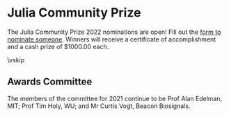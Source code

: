 # Julia Community Prize

The Julia Community Prize 2022 nominations are open! Fill out the [form to nominate someone](https://forms.gle/Z4PjN24xHHnzTh3c8). 
Winners will receive a certificate of accomplishment and a cash prize of \$1000.00 each.


\vskip

## Awards Committee

The members of the committee for 2021 continue to be Prof Alan Edelman, MIT; Prof Tim Holy, WU; and Mr Curtis Vogt, Beacon Biosignals.
